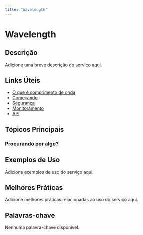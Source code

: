 ```yaml
---
title: "Wavelength"
---
```


# Wavelength

## Descrição

Adicione uma breve descrição do serviço aqui.

## Links Úteis

- [O que é comprimento de onda](https://docs.aws.amazon.com/wavelength/latest/userguide/what-is-wavelength.html)
- [Começando](https://docs.aws.amazon.com/wavelength/latest/userguide/getting-started.html)
- [Segurança](https://docs.aws.amazon.com/wavelength/latest/userguide/security.html)
- [Monitoramento](https://docs.aws.amazon.com/wavelength/latest/userguide/monitoring.html)
- [API](https://docs.aws.amazon.com/wavelength/latest/userguide/api.html)

## Tópicos Principais

### Procurando por algo?

## Exemplos de Uso

Adicione exemplos de uso do serviço aqui.

## Melhores Práticas

Adicione melhores práticas relacionadas ao uso do serviço aqui.

## Palavras-chave

Nenhuma palavra-chave disponível.
